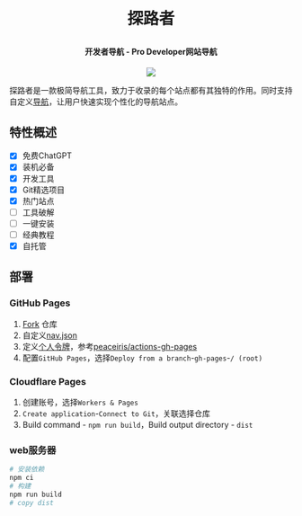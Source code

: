 <h1 align="center" style="margin: 30px 0 30px; font-weight: bold;">
    探路者
</h1>
<h4 align="center">开发者导航 - Pro Developer网站导航</h4>
<p align="center">
    <a target="_blank" href="https://hello.alluniverse.vip">
        <img src="https://img.shields.io/badge/%E6%8E%A2%E8%B7%AF%E8%80%85-hello.alluniverse.vip-blue">
    </a>
</p>

探路者是一款极简导航工具，致力于收录的每个站点都有其独特的作用。同时支持自定义[<u>导航</u>](./src/json/nav.json)，让用户快速实现个性化的导航站点。

## 特性概述

- [x] 免费ChatGPT
- [x] 装机必备
- [x] 开发工具
- [x] Git精选项目
- [x] 热门站点
- [ ] 工具破解
- [ ] 一键安装
- [ ] 经典教程
- [x] 自托管

## 部署
### GitHub Pages

1. [Fork](https://github.com/alluniverse-vip/alluniverse-vip.github.io/fork) 仓库
2. 自定义[nav.json](./src/json/nav.json)
3. 定义[个人令牌](./.github/workflows/deploy.yml#L24-L27)，参考[peaceiris/actions-gh-pages](https://github.com/peaceiris/actions-gh-pages#%EF%B8%8F-set-personal-access-token-personal_token)
4. 配置`GitHub Pages`，选择`Deploy from a branch`-`gh-pages`-`/ (root)`
   
### Cloudflare Pages

1. 创建账号，选择`Workers & Pages`
2. `Create application`-`Connect to Git`，关联选择仓库
3. Build command - `npm run build`，Build output directory - `dist`

### web服务器

```bash
# 安装依赖
npm ci
# 构建
npm run build
# copy dist
```
